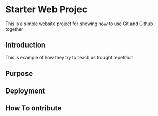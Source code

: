 # Starter Web Projec
 
 This is a simple website project for showing how to use Git and Github together

## Introduction

This is example of how they try to teach us trought repetition

## Purpose

## Deployment

## How To ontribute
